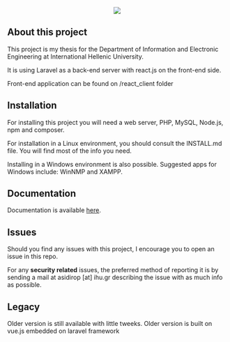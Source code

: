 <p align="center"><img src="http://aboard.iee.ihu.gr/images/logo.png"></p>

## About this project

This project is my thesis for the Department of Information and Electronic Engineering at International Hellenic University.

It is using Laravel as a back-end server with react.js on the front-end side.

Front-end application can be found on /react_client folder 

## Installation

For installing this project you will need a web server, PHP, MySQL, Node.js, npm and composer.

For installation in a Linux environment, you should consult the INSTALL.md file. You will find most of the info you need.

Installing in a Windows environment is also possible. Suggested apps for Windows include: WinNMP and XAMPP.

## Documentation

Documentation is available [here](http://aboard.iee.ihu.gr/documentation).

## Issues

Should you find any issues with this project, I encourage you to open an issue in this repo.

For any **security related** issues, the preferred method of reporting it is by sending a mail at asidirop [at] ihu.gr describing the issue with as much info as possible.

## Legacy
Older version is still available with little tweeks. Older version is built on vue.js embedded on laravel framework